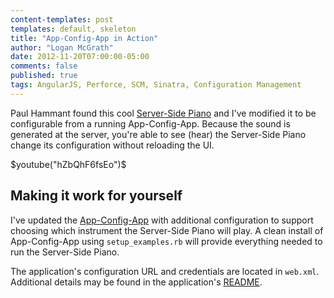 ```yaml
---
content-templates: post
templates: default, skeleton
title: "App-Config-App in Action"
author: "Logan McGrath"
date: 2012-11-20T07:00:00-05:00
comments: false
published: true
tags: AngularJS, Perforce, SCM, Sinatra, Configuration Management
---
```


Paul Hammant found this cool [Server-Side Piano][] and I've modified it to be
configurable from a running App-Config-App. Because the sound is generated at
the server, you're able to see (hear) the Server-Side Piano change its
configuration without reloading the UI.

<!--more-->

$youtube("hZbQhF6fsEo")$

## Making it work for yourself

I've updated the [App-Config-App][] with additional configuration to support
choosing which instrument the Server-Side Piano will play. A clean install of
App-Config-App using `setup_examples.rb` will provide everything needed to run
the Server-Side Piano.

The application's configuration URL and credentials are located in `web.xml`.
Additional details may be found in the application's [README][].

[Server-Side Piano]: https://github.com/lmcgrath/angular-java-server-midi
[App-Config-App]: https://github.com/lmcgrath/app-config-app
[README]: https://github.com/lmcgrath/angular-java-server-midi/blob/master/README.markdown
